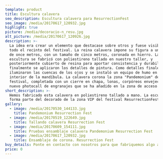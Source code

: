 ```yaml
---
template: product
title: Escultura calavera
seo_description: Escultura calavera para ResurrectionFest
seo_image: /media/20170617_120932.jpg
highlight: true
picture: /media/decoracio-n_resu.jpg
alt_picture: /media/20170617_120926.jpg
description: >-
  La idea era crear un elemento que destacase sobre otros y fuese visible desde
  todo el recinto del festival. La reina calavera impone su figura a una altura
  de once metros, con un tamaño de cinco metros, coronada en hierro. La
  escultura se fabricó con poliestireno tallado en nuestro taller, y
  posteriormente cubierto de resina para aportar consistencia y durabilidad, y
  finalmente se aplicaron los detalles de pintura. Como detalles finales se
  iluminaron las cuencas de los ojos y se instaló un equipo de humo en el
  interior de la mandíbula. La calavera corona la zona "Pandemonium" del
  festival, completada con un cierre en chapa, lonas, corpóreos envejecidos y un
  nuevo photocall de engranajes que se ha añadido en la zona de acceso.
short_description: >-
  Hemos fabricado esta calavera en poliestireno tallado a mano. La escultura
  forma parte del decorado de la zona VIP del festival ResurrectionFest
gallery:
  - image: /media/20170530_144133.jpg
    title: Pandemonium Resurrection Fest
  - image: /media/20170519_122649.jpg
    title: Tallando calavera Resurrection Fest
  - image: /media/20170609_154111.jpg
    title: Pruebas ensamblaje calavera Pandemonium Resurrection Fest
  - image: /media/20170617_120932.jpg
    title: Ensamblaje de corona. Resurrection Fest
buy_details: Ponte en contacto con nosotros para que fabriquemos algo así para ti.
price: 0
---
```


